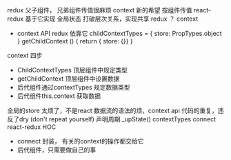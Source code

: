 redux 父子组件，  兄弟组件传值很麻烦
context 新的希望  按组件传值 react-redux 基于它实现 
全局状态
打破层次关系，实现共享
redux ？ context

- context API redux 依靠它
childContextTypes = {
  store: PropTypes.object
}
getChildContext () {
  return { store: {}}
}

context 四步
- ChildContextTypes 顶层组件中规定类型
- getChildContext 顶层组件中设置数据
- 后代组件通过contextTypes 规定数据类型
- 后代组件this.context 获取数据

全局的store 太烦了，不是react 数据流的语法的烦，context api 代码的重复，违反了dry (don't repeat yourself)
声明周期 _upState() contextTypes 
connect react-redux HOC

- connect 封装， 有关的context的操作都交给它
- 后代组件，只需要做自己的事